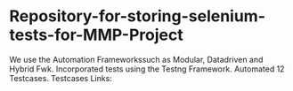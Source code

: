 # Repository-for-storing-selenium-tests-for-MMP-Project
We use the Automation Frameworkssuch as Modular, Datadriven and Hybrid Fwk.
Incorporated tests using the Testng Framework.
Automated 12 Testcases.
Testcases Links:
